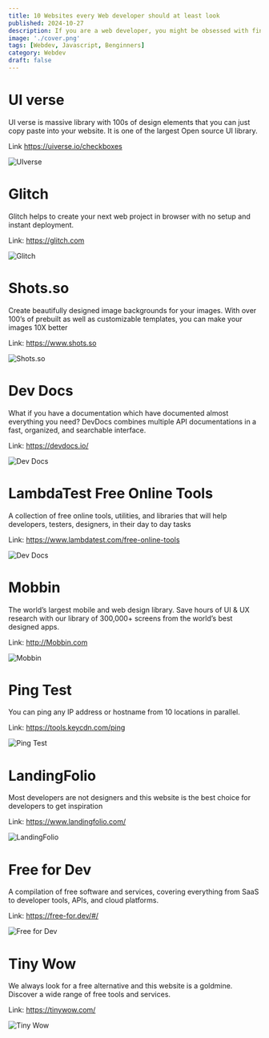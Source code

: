 ```yaml
---
title: 10 Websites every Web developer should at least look
published: 2024-10-27
description: If you are a web developer, you might be obsessed with finding a website that can save you tons of time.
image: './cover.png'
tags: [Webdev, Javascript, Benginners]
category: Webdev
draft: false
---
```


# UI verse

UI verse is massive library with 100s of design elements that you can just copy paste into your website. It is one of the largest Open source UI library.

Link <https://uiverse.io/checkboxes>

![UIverse](./website-1.png)

# Glitch

Glitch helps to create your next web project in browser with no setup and instant deployment.

Link: <https://glitch.com>

![Glitch](./website-2.png)

# Shots.so

Create beautifully designed image backgrounds for your images. With over 100’s of prebuilt as well as customizable templates, you can make your images 10X better

Link: <https://www.shots.so>

![Shots.so](./website-3.png)

# Dev Docs

What if you have a documentation which have documented almost everything you need? DevDocs combines multiple API documentations in a fast, organized, and searchable interface.

Link: <https://devdocs.io/>

![Dev Docs](./website-4.png)

# LambdaTest Free Online Tools

A collection of free online tools, utilities, and libraries that will help developers, testers, designers, in their day to day tasks

Link: <https://www.lambdatest.com/free-online-tools>

![Dev Docs](./website-5.png)

# Mobbin

The world’s largest mobile and web design library. Save hours of UI & UX research with our library of 300,000+ screens from the world’s best designed apps.

Link: <http://Mobbin.com>

![Mobbin](./website-6.png)

# Ping Test

You can ping any IP address or hostname from 10 locations in parallel.

Link: <https://tools.keycdn.com/ping>

![Ping Test](./website-7.png)

# LandingFolio

Most developers are not designers and this website is the best choice for developers to get inspiration

Link: <https://www.landingfolio.com/>

![LandingFolio](./website-8.png)

# Free for Dev

A compilation of free software and services, covering everything from SaaS to developer tools, APIs, and cloud platforms.

Link: <https://free-for.dev/#/>

![Free for Dev](./website-9.png)

# Tiny Wow

We always look for a free alternative and this website is a goldmine. Discover a wide range of free tools and services.

Link: <https://tinywow.com/>

![Tiny Wow](./website-10.png)
